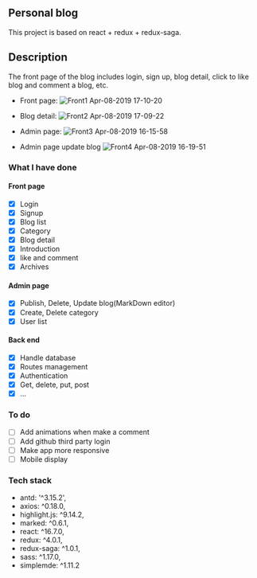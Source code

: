 
## Personal blog

This project is based on react + redux + redux-saga.

## Description

The front page of the blog includes login, sign up, blog detail, click to like blog and comment a blog, etc.

* Front page:
![Front1 Apr-08-2019 17-10-20](https://user-images.githubusercontent.com/38165102/55757157-4fc14e80-5a21-11e9-8eca-4e884c3ad9e8.gif)

* Blog detail:
![Front2 Apr-08-2019 17-09-22](https://user-images.githubusercontent.com/38165102/55757178-5cde3d80-5a21-11e9-9b92-8445d5c197bf.gif)

* Admin page:
![Front3 Apr-08-2019 16-15-58](https://user-images.githubusercontent.com/38165102/55754003-afb3f700-5a19-11e9-9c0c-ea9901b309d1.gif)

* Admin page update blog
![Front4 Apr-08-2019 16-19-51](https://user-images.githubusercontent.com/38165102/55754281-48e30d80-5a1a-11e9-8c30-063274e32183.gif)

### What I have done

#### Front page 
- [x] Login
- [x] Signup
- [x] Blog list
- [x] Category
- [x] Blog detail
- [x] Introduction
- [x] like and comment
- [x] Archives

#### Admin page
- [x] Publish, Delete, Update blog(MarkDown editor)
- [x] Create, Delete category
- [x] User list

#### Back end
- [x] Handle database
- [x] Routes management
- [x] Authentication
- [x] Get, delete, put, post
- [x] ...

### To do
- [ ] Add animations when make a comment
- [ ] Add github third party login
- [ ] Make app more responsive
- [ ] Mobile display

### Tech stack
* antd: '^3.15.2',
* axios: ^0.18.0,
* highlight.js: ^9.14.2,
* marked: ^0.6.1,
* react: ^16.7.0,
* redux: ^4.0.1,
* redux-saga: ^1.0.1,
* sass: ^1.17.0,
* simplemde: ^1.11.2











